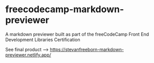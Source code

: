 # freecodecamp-markdown-previewer

A markdown previewer built as part of the freeCodeCamp Front End Development Libraries Certification

See final product --> https://stevanfreeborn-markdown-previewer.netlify.app/
